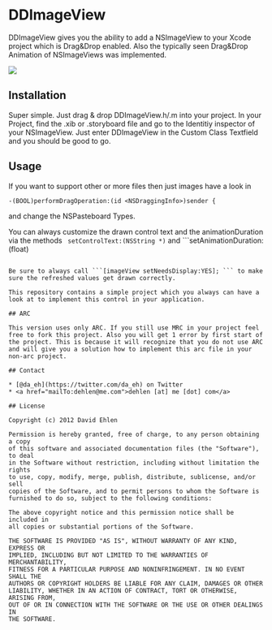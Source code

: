 DDImageView
====

DDImageView gives you the ability to add a NSImageView to your Xcode project which is Drag&Drop enabled. Also the typically seen Drag&Drop Animation of NSImageViews was implemented.

<img src="http://img840.imageshack.us/img840/9236/bildschirmfoto20121107u.png" />

## Installation

Super simple. Just drag & drop DDImageView.h/.m into your project. In your Project, find the .xib or .storyboard file and go to the Identitiy inspector of your NSImageView. Just enter DDImageView in the Custom Class Textfield and you should be good to go.

## Usage

If you want to support other or more files then just images have a look in 
```
-(BOOL)performDragOperation:(id <NSDraggingInfo>)sender {
```
and change the NSPasteboard Types.

You can always customize the drawn control text and the animationDuration via the methods ```
setControlText:(NSString *)``` and ```setAnimationDuration:(float)
```

Be sure to always call ```[imageView setNeedsDisplay:YES]; ``` to make sure the refreshed values get drawn correctly.

This repository contains a simple project which you always can have a look at to implement this control in your application.

## ARC

This version uses only ARC. If you still use MRC in your project feel free to fork this project. Also you will get 1 error by first start of the project. This is because it will recognize that you do not use ARC and will give you a solution how to implement this arc file in your non-arc project.

## Contact

* [@da_eh](https://twitter.com/da_eh) on Twitter
* <a href="mailTo:dehlen@me.com">dehlen [at] me [dot] com</a>

## License

Copyright (c) 2012 David Ehlen

Permission is hereby granted, free of charge, to any person obtaining a copy
of this software and associated documentation files (the "Software"), to deal
in the Software without restriction, including without limitation the rights
to use, copy, modify, merge, publish, distribute, sublicense, and/or sell
copies of the Software, and to permit persons to whom the Software is
furnished to do so, subject to the following conditions:

The above copyright notice and this permission notice shall be included in
all copies or substantial portions of the Software.

THE SOFTWARE IS PROVIDED "AS IS", WITHOUT WARRANTY OF ANY KIND, EXPRESS OR
IMPLIED, INCLUDING BUT NOT LIMITED TO THE WARRANTIES OF MERCHANTABILITY,
FITNESS FOR A PARTICULAR PURPOSE AND NONINFRINGEMENT. IN NO EVENT SHALL THE
AUTHORS OR COPYRIGHT HOLDERS BE LIABLE FOR ANY CLAIM, DAMAGES OR OTHER
LIABILITY, WHETHER IN AN ACTION OF CONTRACT, TORT OR OTHERWISE, ARISING FROM,
OUT OF OR IN CONNECTION WITH THE SOFTWARE OR THE USE OR OTHER DEALINGS IN
THE SOFTWARE.